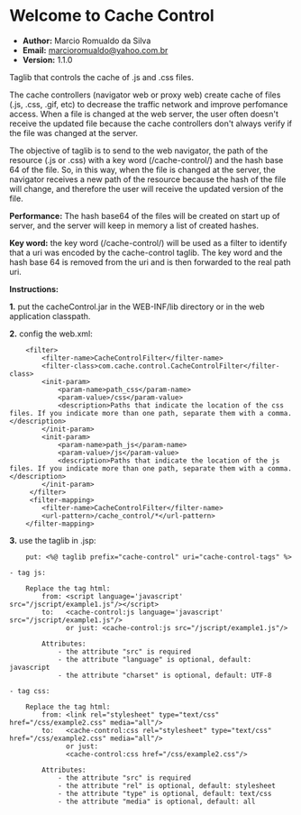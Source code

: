 # Welcome to Cache Control 

  - **Author:** Marcio Romualdo da Silva
  - **Email:** marcioromualdo@yahoo.com.br
  - **Version:** 1.1.0

Taglib that controls the cache of .js and .css files.

The cache controllers (navigator web or proxy web) create cache of files (.js, .css, .gif, etc) to decrease the traffic network and improve perfomance access. 
When a file is changed at the web server, the user often doesn't receive the updated file because the cache controllers don't always verify if the file was changed at the server.

The objective of taglib is to send to the web navigator, the path of the resource (.js or .css) with a key word (/cache-control/) and the hash base 64 of the file.
    So, in this way, when the file is changed at the server, the navigator receives a new path of the resource because the hash of the file will change, and therefore the user will receive the updated version of the file.

**Performance:** The hash base64 of the files will be created on start up of server, and the server will keep in memory a list of created hashes.

**Key word:** the key word (/cache-control/) will be used as a filter to identify that a uri was encoded by the cache-control taglib. The key word and the hash base 64 is removed from the uri and is then forwarded to the real path uri.  

**Instructions:**

**1.**  put the cacheControl.jar in the WEB-INF/lib directory or in the web application classpath.      

**2.**  config the web.xml:
```
    <filter>
        <filter-name>CacheControlFilter</filter-name>
        <filter-class>com.cache.control.CacheControlFilter</filter-class>
        <init-param>
            <param-name>path_css</param-name>
            <param-value>/css</param-value>
            <description>Paths that indicate the location of the css files. If you indicate more than one path, separate them with a comma.</description>
        </init-param>
        <init-param>
            <param-name>path_js</param-name>
            <param-value>/js</param-value>
            <description>Paths that indicate the location of the js files. If you indicate more than one path, separate them with a comma.</description>
        </init-param>
     </filter>
     <filter-mapping>
        <filter-name>CacheControlFilter</filter-name>
        <url-pattern>/cache_control/*</url-pattern>
    </filter-mapping>
```

**3.**  use the taglib in .jsp:
```
    put: <%@ taglib prefix="cache-control" uri="cache-control-tags" %>
```
    - tag js:
```
    Replace the tag html:
        from: <script language='javascript' src="/jscript/example1.js"/></script>
        to:   <cache-control:js language='javascript' src="/jscript/example1.js"/>
              or just: <cache-control:js src="/jscript/example1.js"/>
    
        Attributes:
            - the attribute "src" is required
            - the attribute "language" is optional, default: javascript
            - the attribute "charset" is optional, default: UTF-8
``` 
    - tag css:
```
    Replace the tag html:
        from: <link rel="stylesheet" type="text/css" href="/css/example2.css" media="all"/>
        to:   <cache-control:css rel="stylesheet" type="text/css" href="/css/example2.css" media="all"/>
              or just:
              <cache-control:css href="/css/example2.css"/>
    
        Attributes:
            - the attribute "src" is required
            - the attribute "rel" is optional, default: stylesheet
            - the attribute "type" is optional, default: text/css
            - the attribute "media" is optional, default: all
```
